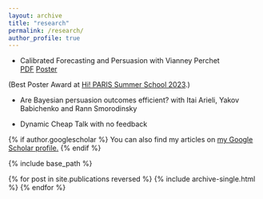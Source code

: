 ```yaml
---
layout: archive
title: "research"
permalink: /research/
author_profile: true
---
```



- Calibrated Forecasting and Persuasion with Vianney Perchet <div class="button-container">   <a href="https://atulya-jain.github.io/files/calibration.pdf" download class="button">PDF</a>   <a href="https://atulya-jain.github.io/files/poster-calibration.pdf" download class="button">Poster</a>
</div>

  (Best Poster Award at <a href="https://summerschool.hi-paris.fr">Hi! PARIS Summer School 2023</a>.)


<!--

    **Abstract**: How should an expert send forecasts to maximize her payoff given she has to pass the calibration test? We consider a dynamic game where an expert sends probability forecasts to a decision-maker. The decision-maker, based on  past outcomes, verifies the claims of the expert using the calibration test.  We find the optimal forecasting strategy by reducing the dynamic  game in terms of a static persuasion problem for the class of stationary ergodic processes.   We compare what an informed and uninformed expert can attain and thus characterize the value of expertise. We also compare the calibration test and regret minimization as heuristics for decision-making. We show that an expert can always guarantee the calibration benchmark and in some instances, she can guarantee strictly more.
-->







- Are Bayesian persuasion outcomes efficient? with Itai Arieli, Yakov Babichenko and Rann Smorodinsky
<!--
    **Abstract**:  Information transmission between players with asymmetric information can improve outcomes and lead to  efficiency. We consider the model of Bayesian persuasion: a sender commits to a signaling policy to persuade an uninformed receiver. We analyze the Pareto efficiency of the equilibrium outcome and provide a necessary condition for it.  Using a natural class of games, we show that  efficiency   is non-trivial and  difficult to attain.
-->

- Dynamic Cheap Talk with no feedback

<!--
    **Abstract**: We study a dynamic sender-receiver game, where the sequence of states follows an irreducible Markov chain. The sender provides valuable information but gets no feedback on the receiver’s actions. Under certain assumptions, we characterize the set of uniform equilibrium payoffs in terms of a static cheap talk game, where the marginal distribution of messages is fixed. We show that the sender benefits from the dynamic interaction, even without feedback. We provide sufficient conditions to bridge the gap of commitment and thus secure the Bayesian persuasion value.
-->


{% if author.googlescholar %}
  You can also find my articles on <u><a href="{{author.googlescholar}}">my Google Scholar profile</a>.</u>
{% endif %}

{% include base_path %}

{% for post in site.publications reversed %}
  {% include archive-single.html %}
{% endfor %}
